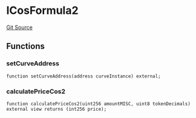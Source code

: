 # ICosFormula2
[Git Source](https://github.com/TamaraRingas/Misc-Bonding-Curves/blob/ff25700444f7f4c67d29f4a0a36244531dce36c7/src/interfaces/ICosFormula2.sol)


## Functions
### setCurveAddress


```solidity
function setCurveAddress(address curveInstance) external;
```

### calculatePriceCos2


```solidity
function calculatePriceCos2(uint256 amountMISC, uint8 tokenDecimals) external view returns (int256 price);
```

